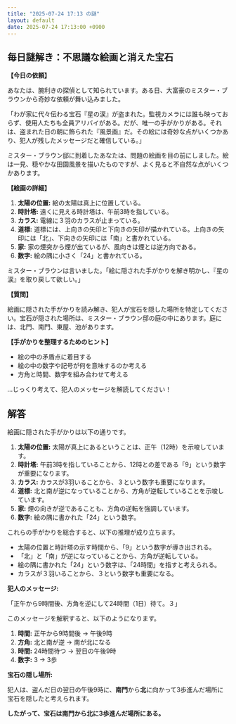 ```yaml
---
title: "2025-07-24 17:13 の謎"
layout: default
date: 2025-07-24 17:13:00 +0900
---
```

## 毎日謎解き：不思議な絵画と消えた宝石

**【今日の依頼】**

あなたは、腕利きの探偵として知られています。ある日、大富豪のミスター・ブラウンから奇妙な依頼が舞い込みました。

「わが家に代々伝わる宝石『星の涙』が盗まれた。監視カメラには誰も映っておらず、使用人たちも全員アリバイがある。だが、唯一の手がかりがある。それは、盗まれた日の朝に飾られた『風景画』だ。その絵には奇妙な点がいくつかあり、犯人が残したメッセージだと確信している。」

ミスター・ブラウン邸に到着したあなたは、問題の絵画を目の前にしました。絵は一見、穏やかな田園風景を描いたものですが、よく見ると不自然な点がいくつかあります。

**【絵画の詳細】**

1.  **太陽の位置:** 絵の太陽は真上に位置している。
2.  **時計塔:** 遠くに見える時計塔は、午前3時を指している。
3.  **カラス:** 電線に３羽のカラスが止まっている。
4.  **道標:** 道標には、上向きの矢印と下向きの矢印が描かれている。上向きの矢印には「北」、下向きの矢印には「南」と書かれている。
5.  **家:** 家の煙突から煙が出ているが、風向きは煙とは逆方向である。
6.  **数字:** 絵の隅に小さく「24」と書かれている。

ミスター・ブラウンは言いました。「絵に隠された手がかりを解き明かし、『星の涙』を取り戻して欲しい。」

**【質問】**

絵画に隠された手がかりを読み解き、犯人が宝石を隠した場所を特定してください。宝石が隠された場所は、ミスター・ブラウン邸の庭の中にあります。庭には、北門、南門、東屋、池があります。

**【手がかりを整理するためのヒント】**

*   絵の中の矛盾点に着目する
*   絵の中の数字や記号が何を意味するのか考える
*   方角と時間、数字を組み合わせて考える

…じっくり考えて、犯人のメッセージを解読してください！

## 解答

絵画に隠された手がかりは以下の通りです。

1.  **太陽の位置:** 太陽が真上にあるということは、正午（12時）を示唆しています。
2.  **時計塔:** 午前3時を指していることから、12時との差である「9」という数字が重要になります。
3.  **カラス:** カラスが3羽いることから、３という数字も重要になります。
4.  **道標:** 北と南が逆になっていることから、方角が逆転していることを示唆しています。
5.  **家:** 煙の向きが逆であることも、方角の逆転を強調しています。
6.  **数字:** 絵の隅に書かれた「24」という数字。

これらの手がかりを総合すると、以下の推理が成り立ちます。

*   太陽の位置と時計塔の示す時間から、「9」という数字が導き出される。
*   「北」と「南」が逆になっていることから、方角が逆転している。
*   絵の隅に書かれた「24」という数字は、「24時間」を指すと考えられる。
*   カラスが３羽いることから、３という数字も重要になる。

**犯人のメッセージ:**

「正午から9時間後、方角を逆にして24時間（1日）待て。３」

このメッセージを解釈すると、以下のようになります。

1.  **時間:** 正午から9時間後 → 午後9時
2.  **方角:** 北と南が逆 → 南が北になる
3.  **時間:** 24時間待つ → 翌日の午後9時
4.  **数字:** 3 → 3歩

**宝石の隠し場所:**

犯人は、盗んだ日の翌日の午後9時に、**南門**から**北**に向かって3歩進んだ場所に宝石を隠したと考えられます。

**したがって、宝石は南門から北に3歩進んだ場所にある。**
